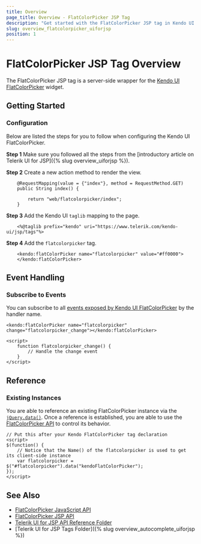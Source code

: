 ```yaml
---
title: Overview
page_title: Overview - FlatColorPicker JSP Tag
description: "Get started with the FlatColorPicker JSP tag in Kendo UI."
slug: overview_flatcolorpicker_uiforjsp
position: 1
---
```


# FlatColorPicker JSP Tag Overview

The FlatColorPicker JSP tag is a server-side wrapper for the [Kendo UI FlatColorPicker](/api/javascript/ui/flatcolorpicker) widget.

## Getting Started

### Configuration

Below are listed the steps for you to follow when configuring the Kendo UI FlatColorPicker.

**Step 1** Make sure you followed all the steps from the [introductory article on Telerik UI for JSP]({% slug overview_uiforjsp %}).

**Step 2** Create a new action method to render the view.



        @RequestMapping(value = {"index"}, method = RequestMethod.GET)
        public String index() {

            return "web/flatcolorpicker/index";
        }

**Step 3** Add the Kendo UI `taglib` mapping to the page.



        <%@taglib prefix="kendo" uri="https://www.telerik.com/kendo-ui/jsp/tags"%>

**Step 4** Add the `flatcolorpicker` tag.



        <kendo:flatColorPicker name="flatcolorpicker" value="#ff0000">
        </kendo:flatColorPicker>

## Event Handling

### Subscribe to Events

You can subscribe to all [events exposed by Kendo UI FlatColorPicker](/api/javascript/ui/flatcolorpicker#events) by the handler name.



    <kendo:flatColorPicker name="flatcolorpicker" change="flatcolorpicker_change"></kendo:flatColorPicker>

    <script>
        function flatcolorpicker_change() {
            // Handle the change event
        }
    </script>

## Reference

### Existing Instances

You are able to reference an existing FlatColorPicker instance via the [`jQuery.data()`](https://api.jquery.com/jQuery.data/). Once a reference is established, you are able to use the [FlatColorPicker API](/api/javascript/ui/flatcolorpicker#methods) to control its behavior.



    // Put this after your Kendo FlatColorPicker tag declaration
    <script>
    $(function() {
        // Notice that the Name() of the flatcolorpicker is used to get its client-side instance
        var flatcolorpicker = $("#flatcolorpicker").data("kendoFlatColorPicker");
    });
    </script>

## See Also

* [FlatColorPicker JavaScript API](/api/javascript/ui/flatcolorpicker)
* [FlatColorPicker JSP API](/api/jsp/flatcolorpicker/messages)
* [Telerik UI for JSP API Reference Folder](/api/jsp/autocomplete/animation)
* [Telerik UI for JSP Tags Folder]({% slug overview_autocomplete_uiforjsp %})
